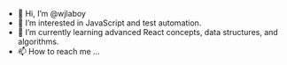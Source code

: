 - 👋 Hi, I’m @wjlaboy
- 👀 I’m interested in JavaScript and test automation.
- 🌱 I’m currently learning advanced React concepts, data structures, and algorithms.
- 📫 How to reach me ...

<!---
wjlaboy/wjlaboy is a ✨ special ✨ repository because its `README.md` (this file) appears on your GitHub profile.
You can click the Preview link to take a look at your changes.
--->
